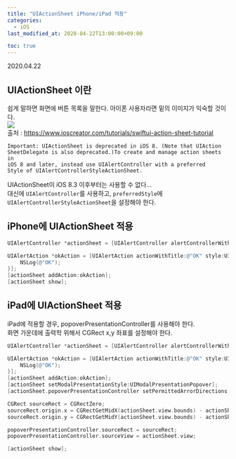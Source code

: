 ```yaml
---
title: "UIActionSheet iPhone/iPad 적용"
categories: 
  - iOS
last_modified_at: 2020-04-22T13:00:00+09:00

toc: true
---
```

2020.04.22

## UIActionSheet 이란
쉽게 말하면 화면에 버튼 목록을 말한다. 아이폰 사용자라면 밑의 이미지가 익숙할 것이다. <br>
<img src="https://user-images.githubusercontent.com/58776221/80002806-16a82f00-84fb-11ea-8272-06ba83054042.png"/> <br>
출처 : https://www.ioscreator.com/tutorials/swiftui-action-sheet-tutorial <br>

```
Important: UIActionSheet is deprecated in iOS 8. (Note that UIAction
SheetDelegate is also deprecated.)To create and manage action sheets in 
iOS 8 and later, instead use UIAlertController with a preferred
Style of UIAlertControllerStyleActionSheet.
```

UIActionSheet이 iOS 8.3 이후부터는 사용할 수 없다...<br>
대신에 `UIAlertController`를 사용하고, `preferredStyle`에 `UIAlertControllerStyleActionSheet`을 설정해야 한다.

## iPhone에 UIActionSheet 적용

```objectivec
UIAlertController *actionSheet = [UIAlertController alertControllerWithTitle:@"Title" message:@"Message" preferredStyle:UIAlertControllerStyleActionSheet];

UIAlertAction *okAction = [UIAlertAction actionWithTitle:@"OK" style:UIAlertActionStyleDefault handler:^(UIAlertAction *action){
    NSLog(@"OK");
}];
[actionSheet addAction:okAction];
[actionSheet show];
```

## iPad에 UIActionSheet 적용

iPad에 적용할 경우, popoverPresentationController를 사용해야 한다.<br>
화면 가운데에 출력학 위해서 CGRect x,y 좌표를 설정해야 한다.

```objectivec
UIAlertController *actionSheet = [UIAlertController alertControllerWithTitle:@"Title" message:@"Message" preferredStyle:UIAlertControllerStyleActionSheet];

UIAlertAction *okAction = [UIAlertAction actionWithTitle:@"OK" style:UIAlertActionStyleDefault handler:^(UIAlertAction *action){
    NSLog(@"OK");
}];
[actionSheet addAction:okAction];
[actionSheet setModalPresentationStyle:UIModalPresentationPopover];
[actionSheet.popoverPresentationController setPermittedArrorDirections:0];

CGRect sourceRect = CGRectZero;
sourceRect.origin.x = CGRectGetMidX(actionSheet.view.bounds) - actionSheet.view.frame.origin.x/2.0;
sourceRect.origin.y = CGRectGetMidY(actionSheet.view.bounds) - actionSheet.view.frame.origin.y/2.0;

popoverPresentationController.sourceRect = sourceRect;
popoverPresentationController.sourceView = actionSheet.view;

[actionSheet show];
```
